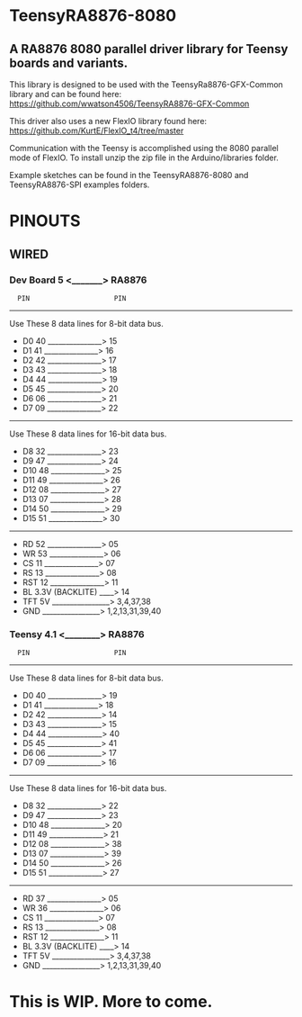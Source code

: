 # TeensyRA8876-8080
## A RA8876 8080 parallel driver library for Teensy boards and variants.

This library is designed to be used with the TeensyRa8876-GFX-Common library and can be found here:
https://github.com/wwatson4506/TeensyRA8876-GFX-Common

This driver also uses a new FlexIO library found here:
https://github.com/KurtE/FlexIO_t4/tree/master

Communication with the Teensy is accomplished using the 8080 parallel mode of FlexIO. To install unzip the zip file in the Arduino/libraries folder.

Example sketches can be found in the TeensyRA8876-8080 and TeensyRA8876-SPI examples folders.

# PINOUTS
## WIRED
### Dev Board 5 <_______> RA8876

      PIN                     PIN
*********************************
Use These 8 data lines for 8-bit data bus.
- D0  40 _______________> 15 
- D1  41 _______________> 16
- D2  42 _______________> 17 
- D3  43 _______________> 18 
- D4  44 _______________> 19
- D5  45 _______________> 20
- D6  06 _______________> 21
- D7  09 _______________> 22
*********************************
Use These 8 data lines for 16-bit data bus.
- D8  32 _______________> 23  
- D9  47 _______________> 24
- D10 48 _______________> 25 
- D11 49 _______________> 26 
- D12 08 _______________> 27
- D13 07 _______________> 28
- D14 50 _______________> 29
- D15 51 _______________> 30
*********************************
- RD  52 _______________> 05
- WR  53 _______________> 06
- CS  11 _______________> 07
- RS  13 _______________> 08
- RST 12 _______________> 11
- BL  3.3V (BACKLITE) ____> 14
- TFT 5V ________________> 3,4,37,38
- GND    ________________> 1,2,13,31,39,40

### Teensy 4.1 <________> RA8876

      PIN                     PIN
*********************************
Use These 8 data lines for 8-bit data bus.
- D0  40 _______________> 19 
- D1  41 _______________> 18
- D2  42 _______________> 14
- D3  43 _______________> 15
- D4  44 _______________> 40
- D5  45 _______________> 41
- D6  06 _______________> 17
- D7  09 _______________> 16
*********************************
Use These 8 data lines for 16-bit data bus.
- D8  32 _______________> 22  
- D9  47 _______________> 23
- D10 48 _______________> 20
- D11 49 _______________> 21
- D12 08 _______________> 38
- D13 07 _______________> 39
- D14 50 _______________> 26
- D15 51 _______________> 27
*********************************
- RD  37 _______________> 05
- WR  36 _______________> 06
- CS  11 _______________> 07
- RS  13 _______________> 08
- RST 12 _______________> 11
- BL  3.3V (BACKLITE) ____> 14
- TFT 5V ________________> 3,4,37,38
- GND    ________________> 1,2,13,31,39,40

# This is WIP. More to come.
